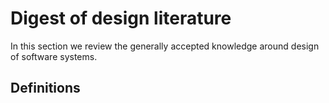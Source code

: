# Digest of design literature

In this section we review the generally accepted knowledge around design of software systems.


## Definitions

